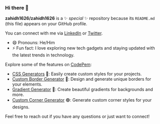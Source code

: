 ### Hi there 👋

**zahidh1626/zahidh1626** is a ✨ _special_ ✨ repository because its `README.md` (this file) appears on your GitHub profile.

You can connect with me via [LinkedIn](https://www.linkedin.com/in/zahidh1626/) or [Twitter](https://twitter.com/zahidh1626).
- 😄 Pronouns: He/Him
- ⚡ Fun fact: I love exploring new tech gadgets and staying updated with the latest trends in technology.

Explore some of the features on [CodePem](http://codepem.com):

- [CSS Generators](https://codepem.com/css-generator) 🎨: Easily create custom styles for your projects.
- [Custom Border Generator](https://codepem.com/css-generator/css-border-generator) 📏: Design and generate unique borders for your elements.
- [Gradient Generator](https://codepem.com/css-generator/gradient-generator) 🌈: Create beautiful gradients for backgrounds and more.
- [Custom Corner Generator](https://codepem.com/css-generator/css-custom-corner-generator) 🟢: Generate custom corner styles for your designs.

Feel free to reach out if you have any questions or just want to connect!

[1]: http://codepem.com
[2]: https://codepem.com/css-generator
[3]: https://codepem.com/css-generator/css-border-generator
[4]: https://codepem.com/css-generator/gradient-generator
[5]: https://codepem.com/css-generator/css-custom-corner-generator

